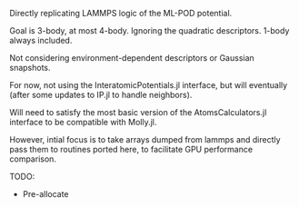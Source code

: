 Directly replicating LAMMPS logic of the ML-POD potential.

Goal is 3-body, at most 4-body. Ignoring the quadratic descriptors. 1-body always included.

Not considering environment-dependent descriptors or Gaussian snapshots.

For now, not using the InteratomicPotentials.jl interface, but will eventually (after some updates to IP.jl to handle neighbors).

Will need to satisfy the most basic version of the AtomsCalculators.jl interface to be compatible with Molly.jl. 

However, intial focus is to take arrays dumped from lammps and directly pass them to routines ported here, to facilitate GPU performance comparison.

TODO:
- Pre-allocate
